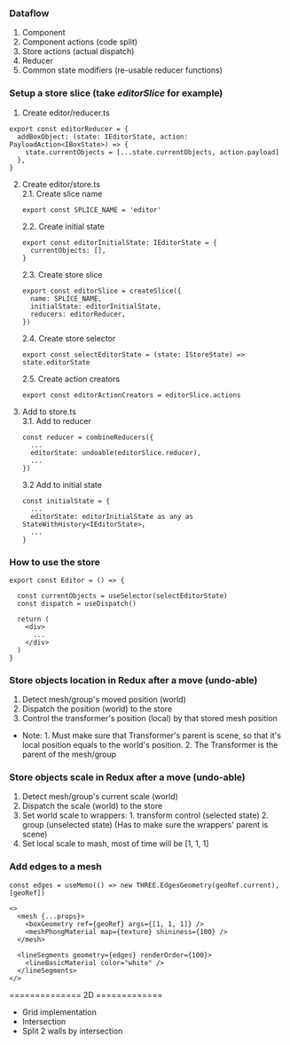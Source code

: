 ### Dataflow
1. Component
2. Component actions (code split)
3. Store actions (actual dispatch)
4. Reducer
5. Common state modifiers (re-usable reducer functions)
### Setup a store slice (take *editorSlice* for example)

1. Create editor/reducer.ts
```
export const editorReducer = {
  addBoxObject: (state: IEditorState, action: PayloadAction<IBoxState>) => {
    state.currentObjects = [...state.currentObjects, action.payload]
  },
}
```

2. Create editor/store.ts  
    2.1. Create slice name  
    ```
    export const SPLICE_NAME = 'editor'
    ```
    2.2. Create initial state  
    ```
    export const editorInitialState: IEditorState = {
      currentObjects: [],
    }
    ```
    2.3. Create store slice  
    ```
    export const editorSlice = createSlice({
      name: SPLICE_NAME,
      initialState: editorInitialState,
      reducers: editorReducer,
    })
    ```
    2.4. Create store selector  
    ```
    export const selectEditorState = (state: IStoreState) => state.editorState
    ```
    2.5. Create action creators
    ```
    export const editorActionCreators = editorSlice.actions
    ```

3. Add to store.ts  
    3.1. Add to reducer
    ```
    const reducer = combineReducers({
      ...
      editorState: undoable(editorSlice.reducer),
      ...
    })
    ```
    3.2 Add to initial state
    ```
    const initialState = {
      ...
      editorState: editorInitialState as any as StateWithHistory<IEditorState>,
      ...
    }
    ```

### How to use the store  
```
export const Editor = () => {

  const currentObjects = useSelector(selectEditorState)
  const dispatch = useDispatch()
  
  return (
    <div>
      ...
    </div>
  )
}
```

### Store objects location in Redux after a move (undo-able)
1. Detect mesh/group's moved position (world)
2. Dispatch the position (world) to the store
3. Control the transformer's position (local) by that stored mesh position  
* Note: 1. Must make sure that Transformer's parent is scene, so that it's local position equals to the world's position. 2. The Transformer is the parent of the mesh/group

### Store objects scale in Redux after a move (undo-able)
1. Detect mesh/group's current scale (world)
2. Dispatch the scale (world) to the store
3. Set world scale to wrappers: 1. transform control (selected state) 2. group (unselected state) (Has to make sure the wrappers' parent is scene)
4. Set local scale to mash, most of time will be [1, 1, 1]

### Add edges to a mesh  
```
const edges = useMemo(() => new THREE.EdgesGeometry(geoRef.current), [geoRef])
```
```
<>
  <mesh {...props}>
    <boxGeometry ref={geoRef} args={[1, 1, 1]} />
    <meshPhongMaterial map={texture} shininess={100} />
  </mesh>

  <lineSegments geometry={edges} renderOrder={100}>
    <lineBasicMaterial color="white" />
  </lineSegments>
</>
```

============== 2D =============  

- Grid implementation
- Intersection
- Split 2 walls by intersection

